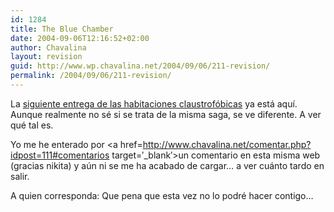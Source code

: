 ```yaml
---
id: 1284
title: The Blue Chamber
date: 2004-09-06T12:16:52+02:00
author: Chavalina
layout: revision
guid: http://www.wp.chavalina.net/2004/09/06/211-revision/
permalink: /2004/09/06/211-revision/
---
```

La <a href="http://www.minijuegos.com/juegos/html/index.php?id=2436" target=′_blank′>siguiente entrega de las habitaciones claustrofóbicas</a> ya está aquí. Aunque realmente no sé si se trata de la misma saga, se ve diferente. A ver qué tal es.

Yo me he enterado por <a href=http://www.chavalina.net/comentar.php?idpost=111#comentarios target=′_blank′>un comentario en esta misma web</a> (gracias nikita) y aún ni se me ha acabado de cargar… a ver cuánto tardo en salir.

A quien corresponda: Que pena que esta vez no lo podré hacer contigo…